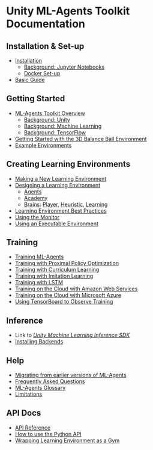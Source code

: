 # Unity ML-Agents Toolkit Documentation

## Installation & Set-up

* [Installation](Installation.md)
  * [Background: Jupyter Notebooks](Background-Jupyter.md)
  * [Docker Set-up](Using-Docker.md)
* [Basic Guide](Basic-Guide.md)

## Getting Started

* [ML-Agents Toolkit Overview](ML-Agents-Overview.md)
  * [Background: Unity](Background-Unity.md)
  * [Background: Machine Learning](Background-Machine-Learning.md)
  * [Background: TensorFlow](Background-TensorFlow.md)
* [Getting Started with the 3D Balance Ball Environment](Getting-Started-with-Balance-Ball.md)
* [Example Environments](Learning-Environment-Examples.md)

## Creating Learning Environments

* [Making a New Learning Environment](Learning-Environment-Create-New.md)
* [Designing a Learning Environment](Learning-Environment-Design.md)
  * [Agents](Learning-Environment-Design-Agents.md)
  * [Academy](Learning-Environment-Design-Academy.md)
  * [Brains](Learning-Environment-Design-Brains.md):
    [Player](Learning-Environment-Design-Player-Brains.md),
    [Heuristic](Learning-Environment-Design-Heuristic-Brains.md),
    [Learning](Learning-Environment-Design-Learning-Brains.md)
* [Learning Environment Best Practices](Learning-Environment-Best-Practices.md)
* [Using the Monitor](Feature-Monitor.md)
* [Using an Executable Environment](Learning-Environment-Executable.md)

## Training

* [Training ML-Agents](Training-ML-Agents.md)
* [Training with Proximal Policy Optimization](Training-PPO.md)
* [Training with Curriculum Learning](Training-Curriculum-Learning.md)
* [Training with Imitation Learning](Training-Imitation-Learning.md)
* [Training with LSTM](Feature-Memory.md)
* [Training on the Cloud with Amazon Web Services](Training-on-Amazon-Web-Service.md)
* [Training on the Cloud with Microsoft Azure](Training-on-Microsoft-Azure.md)
* [Using TensorBoard to Observe Training](Using-Tensorboard.md)

## Inference
* Link to [*Unity Machine Learning Inference SDK*](TensorflowSharp)
* [Installing Backends](TensorflowSharp)

## Help

* [Migrating from earlier versions of ML-Agents](Migrating.md)
* [Frequently Asked Questions](FAQ.md)
* [ML-Agents Glossary](Glossary.md)
* [Limitations](Limitations.md)

## API Docs

* [API Reference](API-Reference.md)
* [How to use the Python API](Python-API.md)
* [Wrapping Learning Environment as a Gym](../gym-unity/README.md)
